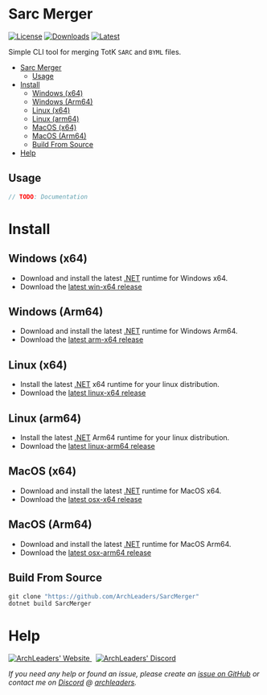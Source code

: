 # Sarc Merger

[![License](https://img.shields.io/badge/License-MIT-blue.svg?logo=github&logoColor=5751ff&labelColor=2A2C33&color=5751ff&style=for-the-badge)](https://github.com/ArchLeaders/SarcMerger/blob/master/License.md) [![Downloads](https://img.shields.io/github/downloads/ArchLeaders/SarcMerger/total?label=downloads&logo=github&logoColor=37c75e&labelColor=2A2C33&color=37c75e&style=for-the-badge)](https://github.com/ArchLeaders/SarcMerger/releases) [![Latest](https://img.shields.io/github/v/tag/ArchLeaders/SarcMerger?label=Release&logo=github&logoColor=324fff&color=324fff&labelColor=2A2C33&style=for-the-badge)](https://github.com/ArchLeaders/SarcMerger/releases/latest)

Simple CLI tool for merging TotK `SARC` and `BYML` files.

- [Sarc Merger](#sarc-merger)
  - [Usage](#usage)
- [Install](#install)
  - [Windows (x64)](#windows-x64)
  - [Windows (Arm64)](#windows-arm64)
  - [Linux (x64)](#linux-x64)
  - [Linux (arm64)](#linux-arm64)
  - [MacOS (x64)](#macos-x64)
  - [MacOS (Arm64)](#macos-arm64)
  - [Build From Source](#build-from-source)
- [Help](#help)


## Usage

```cs
// TODO: Documentation
```

# Install

## Windows (x64)

- Download and install the latest [.NET](https://dotnet.microsoft.com/en-us/download/dotnet/latest) runtime for Windows x64.
- Download the [latest win-x64 release](https://github.com/ArchLeaders/SarcMerger/releases/latest/download/SarcMerger-win-x64.zip)

## Windows (Arm64)

- Download and install the latest [.NET](https://dotnet.microsoft.com/en-us/download/dotnet/latest) runtime for Windows Arm64.
- Download the [latest arm-x64 release](https://github.com/ArchLeaders/SarcMerger/releases/latest/download/SarcMerger-win-arm64.zip)

## Linux (x64)

- Install the latest [.NET](https://dotnet.microsoft.com/en-us/download/dotnet/latest) x64 runtime for your linux distribution.
- Download the [latest linux-x64 release](https://github.com/ArchLeaders/SarcMerger/releases/latest/download/SarcMerger-linux-x64.zip)

## Linux (arm64)

- Install the latest [.NET](https://dotnet.microsoft.com/en-us/download/dotnet/latest) Arm64 runtime for your linux distribution.
- Download the [latest linux-arm64 release](https://github.com/ArchLeaders/SarcMerger/releases/latest/download/SarcMerger-linux-arm64.zip)

## MacOS (x64)

- Download and install the latest [.NET](https://dotnet.microsoft.com/en-us/download/dotnet/latest) runtime for MacOS x64.
- Download the [latest osx-x64 release](https://github.com/ArchLeaders/SarcMerger/releases/latest/download/SarcMerger-osx-x64.zip)

## MacOS (Arm64)

- Download and install the latest [.NET](https://dotnet.microsoft.com/en-us/download/dotnet/latest) runtime for MacOS Arm64.
- Download the [latest osx-arm64 release](https://github.com/ArchLeaders/SarcMerger/releases/latest/download/SarcMerger-osx-arm64.zip)

## Build From Source

```powershell
git clone "https://github.com/ArchLeaders/SarcMerger"
dotnet build SarcMerger
```

# Help

<a href="https://github.com/ArchLeaders/SarcMerger/issues">
  <img src="https://img.shields.io/github/issues/ArchLeaders/SarcMerger?style=for-the-badge&logoColor=c71b42&color=c71b42&labelColor=2A2C33&logo=github&label=Issues" alt="ArchLeaders' Website"/>
</a> &nbsp;
<a href="https://discord.gg/cbA3AWwfJj">
  <img src="https://img.shields.io/discord/825161394663456799?style=for-the-badge&logoColor=37C75E&color=37C75E&labelColor=2A2C33&logo=discord&label=discord" alt="ArchLeaders' Discord"/>
</a>

*If you need any help or found an issue, please create an [issue on GitHub](https://github.com/ArchLeaders/SarcMerger/issues) or contact me on [Discord](https://discord.gg/8Saj6tTkNB) @ [archleaders](https://discord.com/users/728823685015797770).*